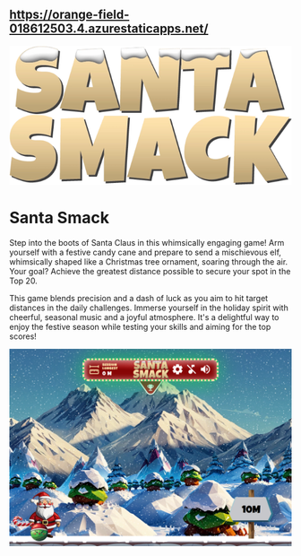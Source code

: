 ## https://orange-field-018612503.4.azurestaticapps.net/

![My Image](src/assets/santa_smack_logo.webp)


# Santa Smack

Step into the boots of Santa Claus in this whimsically engaging game! Arm yourself with a festive candy cane and prepare to send a mischievous elf, whimsically shaped like a Christmas tree ornament, soaring through the air. Your goal? Achieve the greatest distance possible to secure your spot in the Top 20.

This game blends precision and a dash of luck as you aim to hit target distances in the daily challenges. Immerse yourself in the holiday spirit with cheerful, seasonal music and a joyful atmosphere. It's a delightful way to enjoy the festive season while testing your skills and aiming for the top scores!

![My Image](src/assets/screen.png)
